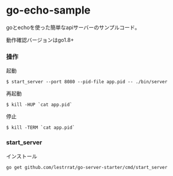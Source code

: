 
# go-echo-sample

goとechoを使った簡単なapiサーバーのサンプルコード。

動作確認バージョンはgo1.8+

### 操作

起動

```
$ start_server --port 8080 --pid-file app.pid -- ./bin/server
```

再起動　

```
$ kill -HUP `cat app.pid`
```

停止  

```
$ kill -TERM `cat app.pid`
```

### start_server

インストール
```
go get github.com/lestrrat/go-server-starter/cmd/start_server
```
